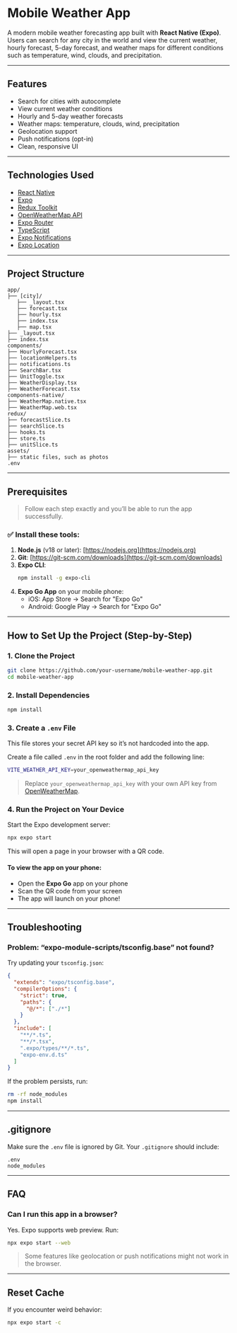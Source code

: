 # Mobile Weather App

A modern mobile weather forecasting app built with **React Native (Expo)**. Users can search for any city in the world and view the current weather, hourly forecast, 5-day forecast, and weather maps for different conditions such as temperature, wind, clouds, and precipitation.

---

## Features

- Search for cities with autocomplete
- View current weather conditions
- Hourly and 5-day weather forecasts
- Weather maps: temperature, clouds, wind, precipitation
- Geolocation support
- Push notifications (opt-in)
- Clean, responsive UI

---

## Technologies Used

- [React Native](https://reactnative.dev/)
- [Expo](https://expo.dev/)
- [Redux Toolkit](https://redux-toolkit.js.org/)
- [OpenWeatherMap API](https://openweathermap.org/api)
- [Expo Router](https://expo.github.io/router/)
- [TypeScript](https://www.typescriptlang.org/)
- [Expo Notifications](https://docs.expo.dev/versions/latest/sdk/notifications/)
- [Expo Location](https://docs.expo.dev/versions/latest/sdk/location/)

---

## Project Structure

```
app/
├── [city]/
   ├── _layout.tsx
   ├── forecast.tsx
   ├── hourly.tsx
   ├── index.tsx
   ├── map.tsx
├── _layout.tsx    
├── index.tsx   
components/
├── HourlyForecast.tsx
├── locationHelpers.ts
├── notifications.ts
├── SearchBar.tsx
├── UnitToggle.tsx
├── WeatherDisplay.tsx
├── WeatherForecast.tsx
components-native/
├── WeatherMap.native.tsx
├── WeatherMap.web.tsx
redux/
├── forecastSlice.ts
├── searchSlice.ts
├── hooks.ts
├── store.ts
├── unitSlice.ts
assets/
├── static files, such as photos
.env                
```

---

## Prerequisites

> Follow each step exactly and you’ll be able to run the app successfully.

### ✅ Install these tools:

1. **Node.js** (v18 or later): [https://nodejs.org](https://nodejs.org)
2. **Git**: [https://git-scm.com/downloads](https://git-scm.com/downloads)
3. **Expo CLI**:
   ```bash
   npm install -g expo-cli
   ```
4. **Expo Go App** on your mobile phone:
   - iOS: App Store → Search for "Expo Go"
   - Android: Google Play → Search for "Expo Go"

---

## How to Set Up the Project (Step-by-Step)

### 1. **Clone the Project**

```bash
git clone https://github.com/your-username/mobile-weather-app.git
cd mobile-weather-app
```

### 2. **Install Dependencies**

```bash
npm install
```

### 3. **Create a `.env` File**

This file stores your secret API key so it’s not hardcoded into the app.

Create a file called `.env` in the root folder and add the following line:

```bash
VITE_WEATHER_API_KEY=your_openweathermap_api_key
```

> Replace `your_openweathermap_api_key` with your own API key from [OpenWeatherMap](https://openweathermap.org/appid).

### 4. **Run the Project on Your Device**

Start the Expo development server:

```bash
npx expo start
```

This will open a page in your browser with a QR code.

#### To view the app on your phone:

- Open the **Expo Go** app on your phone
- Scan the QR code from your screen
- The app will launch on your phone!

---

## Troubleshooting

### Problem: “expo-module-scripts/tsconfig.base” not found?

Try updating your `tsconfig.json`:

```json
{
  "extends": "expo/tsconfig.base",
  "compilerOptions": {
    "strict": true,
    "paths": {
      "@/*": ["./*"]
    }
  },
  "include": [
    "**/*.ts",
    "**/*.tsx",
    ".expo/types/**/*.ts",
    "expo-env.d.ts"
  ]
}
```

If the problem persists, run:

```bash
rm -rf node_modules
npm install
```

---

## .gitignore

Make sure the `.env` file is ignored by Git. Your `.gitignore` should include:

```
.env
node_modules
```

---

## FAQ

### Can I run this app in a browser?

Yes. Expo supports web preview. Run:

```bash
npx expo start --web
```

> Some features like geolocation or push notifications might not work in the browser.

---

## Reset Cache

If you encounter weird behavior:

```bash
npx expo start -c
```